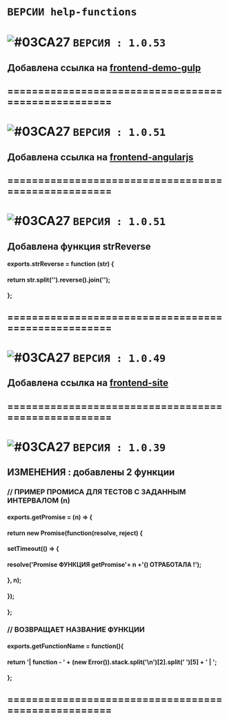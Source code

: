 # `ВЕРСИИ help-functions`

# ![#03CA27](https://placehold.it/20/c5f015/000000?text='') `ВЕРСИЯ : 1.0.53`

## Добавлена ссылка на [frontend-demo-gulp](https://github.com/vlad-74/frontend-demo-gulp)
## ====================================================

# ![#03CA27](https://placehold.it/20/c5f015/000000?text='') `ВЕРСИЯ : 1.0.51`

## Добавлена ссылка на [frontend-angularjs](https://github.com/vlad-74/frontend-angularjs)
## ====================================================

# ![#03CA27](https://placehold.it/20/c5f015/000000?text='') `ВЕРСИЯ : 1.0.51`

## Добавлена функция strReverse
#### exports.strReverse = function (str) {
####    return str.split('').reverse().join('');
#### };
## ====================================================

# ![#03CA27](https://placehold.it/20/c5f015/000000?text='') `ВЕРСИЯ : 1.0.49`

## Добавлена ссылка на [frontend-site](https://github.com/vlad-74/frontend-site)
## ====================================================

# ![#03CA27](https://placehold.it/20/c5f015/000000?text='') `ВЕРСИЯ : 1.0.39`

## ИЗМЕНЕНИЯ : добавлены 2 функции

### // ПРИМЕР ПРОМИСА ДЛЯ ТЕСТОВ С ЗАДАНHЫМ ИНТЕРВАЛОМ (n)
#### exports.getPromise = (n) => {
####  return new Promise(function(resolve, reject) {
####    setTimeout(() => {
####         resolve('Promise ФУНКЦИЯ getPromise'+ n +'() ОТРАБОТАЛА !');
####     }, n);
####  });
#### };

### // ВОЗВРАЩАЕТ НАЗВАНИЕ ФУНКЦИИ
#### exports.getFunctionName = function(){
####  return '| function - ' + (new Error()).stack.split('\n')[2].split(' ')[5] + ' | ';
#### };
## ====================================================